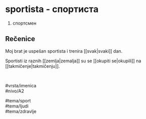 # sportista - спортиста

1. спортсмен

## Rečenice

Moj brat je uspešan sportista i trenira [[svak|svaki]] dan.

Sportisti iz raznih [[zemlja|zemalja]] su se [[okupiti se|okupili]] na [[takmičenje|takmičenju]].

<br>

#vrsta/imenica  
#nivo/A2  

#tema/sport  
#tema/ljudi  
#tema/zdravlje  
